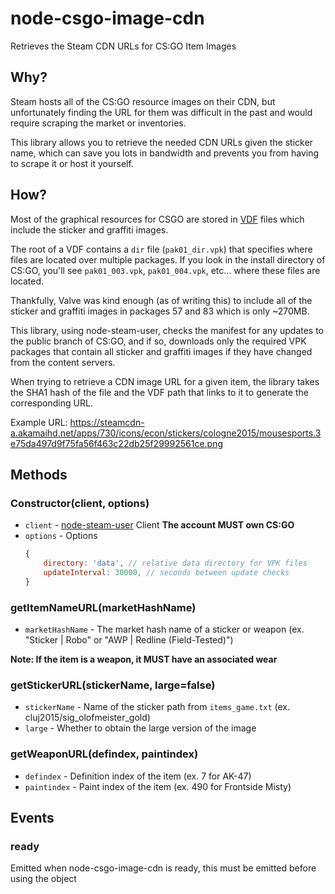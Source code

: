 # node-csgo-image-cdn

Retrieves the Steam CDN URLs for CS:GO Item Images

## Why?

Steam hosts all of the CS:GO resource images on their CDN, but unfortunately finding the URL for them was
difficult in the past and would require scraping the market or inventories.

This library allows you to retrieve the needed CDN URLs given the sticker name, which can save you lots in bandwidth
and prevents you from having to scrape it or host it yourself.


## How?

Most of the graphical resources for CSGO are stored in [VDF](https://developer.valvesoftware.com/wiki/VPK_File_Format)
files which include the sticker and graffiti images.

The root of a VDF contains a `dir` file (`pak01_dir.vpk`) that specifies where files are located over multiple packages. If you look in
the install directory of CS:GO, you'll see `pak01_003.vpk`, `pak01_004.vpk`, etc... where these files are located.

Thankfully, Valve was kind enough (as of writing this) to include all of the sticker and graffiti images in packages 57
and 83 which is only ~270MB.

This library, using node-steam-user, checks the manifest for any updates to the public branch of CS:GO, and if so,
downloads only the required VPK packages that contain all sticker and graffiti images if they have changed from the
content servers.

When trying to retrieve a CDN image URL for a given item, the library takes the SHA1 hash of the file and the VDF
path that links to it to generate the corresponding URL.

Example URL: https://steamcdn-a.akamaihd.net/apps/730/icons/econ/stickers/cologne2015/mousesports.3e75da497d9f75fa56f463c22db25f29992561ce.png

## Methods

### Constructor(client, options)

* `client` - [node-steam-user](https://github.com/DoctorMcKay/node-steam-user) Client **The account MUST own CS:GO**
* `options` - Options
    ```javascript
    {
        directory: 'data', // relative data directory for VPK files
        updateInterval: 30000, // seconds between update checks
    }
    ```
    
### getItemNameURL(marketHashName)

* `marketHashName` - The market hash name of a sticker or weapon (ex. "Sticker | Robo" or "AWP | Redline (Field-Tested)")

**Note: If the item is a weapon, it MUST have an associated wear**


### getStickerURL(stickerName, large=false)

* `stickerName` - Name of the sticker path from `items_game.txt` (ex. cluj2015/sig_olofmeister_gold)
* `large` - Whether to obtain the large version of the image


### getWeaponURL(defindex, paintindex)

* `defindex` - Definition index of the item (ex. 7 for AK-47)
* `paintindex` - Paint index of the item (ex. 490 for Frontside Misty)

## Events

### ready

Emitted when node-csgo-image-cdn is ready, this must be emitted before using the object
